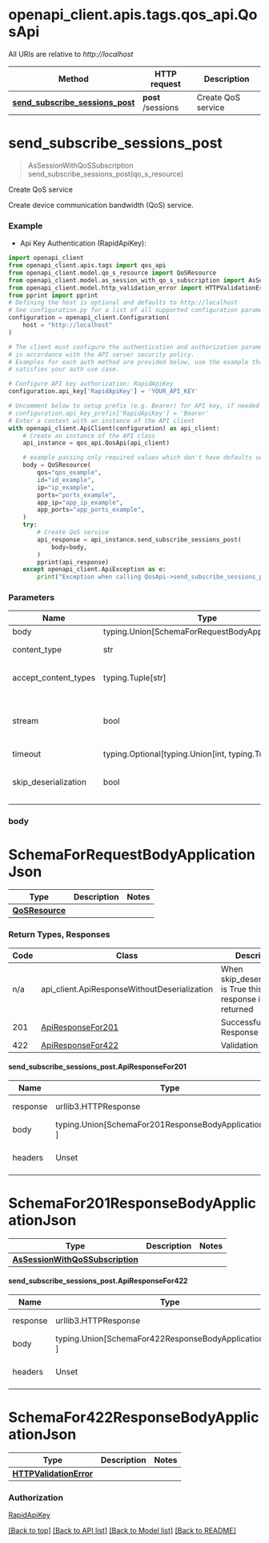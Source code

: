 <a name="__pageTop"></a>
# openapi_client.apis.tags.qos_api.QosApi

All URIs are relative to *http://localhost*

Method | HTTP request | Description
------------- | ------------- | -------------
[**send_subscribe_sessions_post**](#send_subscribe_sessions_post) | **post** /sessions | Create QoS service

# **send_subscribe_sessions_post**
<a name="send_subscribe_sessions_post"></a>
> AsSessionWithQoSSubscription send_subscribe_sessions_post(qo_s_resource)

Create QoS service

Create device communication bandwidth (QoS) service.

### Example

* Api Key Authentication (RapidApiKey):
```python
import openapi_client
from openapi_client.apis.tags import qos_api
from openapi_client.model.qo_s_resource import QoSResource
from openapi_client.model.as_session_with_qo_s_subscription import AsSessionWithQoSSubscription
from openapi_client.model.http_validation_error import HTTPValidationError
from pprint import pprint
# Defining the host is optional and defaults to http://localhost
# See configuration.py for a list of all supported configuration parameters.
configuration = openapi_client.Configuration(
    host = "http://localhost"
)

# The client must configure the authentication and authorization parameters
# in accordance with the API server security policy.
# Examples for each auth method are provided below, use the example that
# satisfies your auth use case.

# Configure API key authorization: RapidApiKey
configuration.api_key['RapidApiKey'] = 'YOUR_API_KEY'

# Uncomment below to setup prefix (e.g. Bearer) for API key, if needed
# configuration.api_key_prefix['RapidApiKey'] = 'Bearer'
# Enter a context with an instance of the API client
with openapi_client.ApiClient(configuration) as api_client:
    # Create an instance of the API class
    api_instance = qos_api.QosApi(api_client)

    # example passing only required values which don't have defaults set
    body = QoSResource(
        qos="qos_example",
        id="id_example",
        ip="ip_example",
        ports="ports_example",
        app_ip="app_ip_example",
        app_ports="app_ports_example",
    )
    try:
        # Create QoS service
        api_response = api_instance.send_subscribe_sessions_post(
            body=body,
        )
        pprint(api_response)
    except openapi_client.ApiException as e:
        print("Exception when calling QosApi->send_subscribe_sessions_post: %s\n" % e)
```
### Parameters

Name | Type | Description  | Notes
------------- | ------------- | ------------- | -------------
body | typing.Union[SchemaForRequestBodyApplicationJson] | required |
content_type | str | optional, default is 'application/json' | Selects the schema and serialization of the request body
accept_content_types | typing.Tuple[str] | default is ('application/json', ) | Tells the server the content type(s) that are accepted by the client
stream | bool | default is False | if True then the response.content will be streamed and loaded from a file like object. When downloading a file, set this to True to force the code to deserialize the content to a FileSchema file
timeout | typing.Optional[typing.Union[int, typing.Tuple]] | default is None | the timeout used by the rest client
skip_deserialization | bool | default is False | when True, headers and body will be unset and an instance of api_client.ApiResponseWithoutDeserialization will be returned

### body

# SchemaForRequestBodyApplicationJson
Type | Description  | Notes
------------- | ------------- | -------------
[**QoSResource**](../../models/QoSResource.md) |  | 


### Return Types, Responses

Code | Class | Description
------------- | ------------- | -------------
n/a | api_client.ApiResponseWithoutDeserialization | When skip_deserialization is True this response is returned
201 | [ApiResponseFor201](#send_subscribe_sessions_post.ApiResponseFor201) | Successful Response
422 | [ApiResponseFor422](#send_subscribe_sessions_post.ApiResponseFor422) | Validation Error

#### send_subscribe_sessions_post.ApiResponseFor201
Name | Type | Description  | Notes
------------- | ------------- | ------------- | -------------
response | urllib3.HTTPResponse | Raw response |
body | typing.Union[SchemaFor201ResponseBodyApplicationJson, ] |  |
headers | Unset | headers were not defined |

# SchemaFor201ResponseBodyApplicationJson
Type | Description  | Notes
------------- | ------------- | -------------
[**AsSessionWithQoSSubscription**](../../models/AsSessionWithQoSSubscription.md) |  | 


#### send_subscribe_sessions_post.ApiResponseFor422
Name | Type | Description  | Notes
------------- | ------------- | ------------- | -------------
response | urllib3.HTTPResponse | Raw response |
body | typing.Union[SchemaFor422ResponseBodyApplicationJson, ] |  |
headers | Unset | headers were not defined |

# SchemaFor422ResponseBodyApplicationJson
Type | Description  | Notes
------------- | ------------- | -------------
[**HTTPValidationError**](../../models/HTTPValidationError.md) |  | 


### Authorization

[RapidApiKey](../../../README.md#RapidApiKey)

[[Back to top]](#__pageTop) [[Back to API list]](../../../README.md#documentation-for-api-endpoints) [[Back to Model list]](../../../README.md#documentation-for-models) [[Back to README]](../../../README.md)

